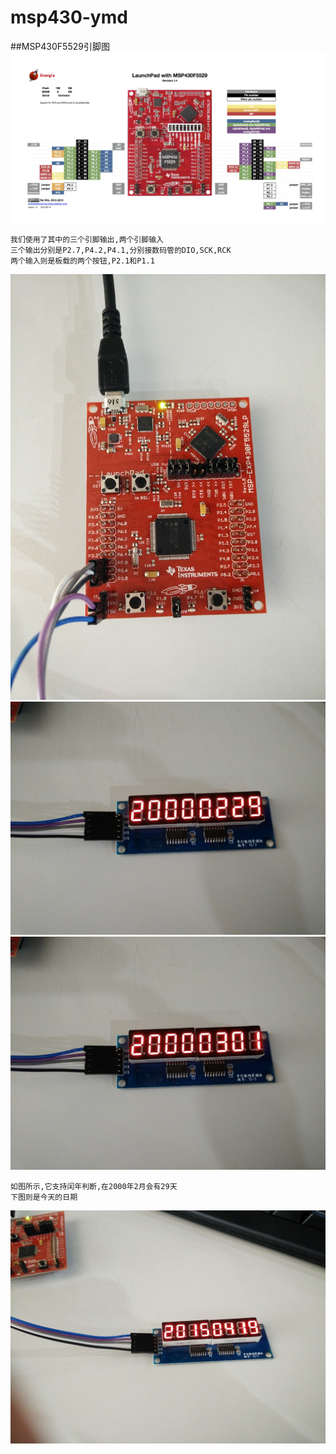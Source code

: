 # msp430-ymd


##MSP430F5529引脚图
![](https://github.com/ypwhs/msp430-ymd/blob/master/LaunchPadMSP430F5529.jpg)

    我们使用了其中的三个引脚输出,两个引脚输入
    三个输出分别是P2.7,P4.2,P4.1,分别接数码管的DIO,SCK,RCK
    两个输入则是板载的两个按钮,P2.1和P1.1
![](https://github.com/ypwhs/msp430-ymd/blob/master/IMG_20150419_145957.jpg)
![](https://github.com/ypwhs/msp430-ymd/blob/master/IMG_20150419_150005.jpg)
![](https://github.com/ypwhs/msp430-ymd/blob/master/IMG_20150419_150006.jpg)

    如图所示,它支持闰年判断,在2000年2月会有29天
    下图则是今天的日期
![](https://github.com/ypwhs/msp430-ymd/blob/master/IMG_20150419_150417.jpg)
